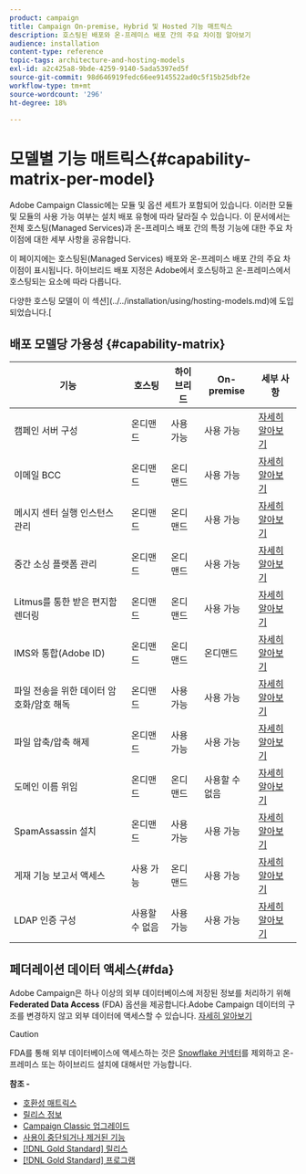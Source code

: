 ```yaml
---
product: campaign
title: Campaign On-premise, Hybrid 및 Hosted 기능 매트릭스
description: 호스팅된 배포와 온-프레미스 배포 간의 주요 차이점 알아보기
audience: installation
content-type: reference
topic-tags: architecture-and-hosting-models
exl-id: a2c425a8-9bde-4259-9140-5ada5397ed5f
source-git-commit: 98d646919fedc66ee9145522ad0c5f15b25dbf2e
workflow-type: tm+mt
source-wordcount: '296'
ht-degree: 18%

---
```


# 모델별 기능 매트릭스{#capability-matrix-per-model}

Adobe Campaign Classic에는 모듈 및 옵션 세트가 포함되어 있습니다. 이러한 모듈 및 모듈의 사용 가능 여부는 설치 배포 유형에 따라 달라질 수 있습니다. 이 문서에서는 전체 호스팅(Managed Services)과 온-프레미스 배포 간의 특정 기능에 대한 주요 차이점에 대한 세부 사항을 공유합니다.

이 페이지에는 호스팅된(Managed Services) 배포와 온-프레미스 배포 간의 주요 차이점이 표시됩니다. 하이브리드 배포 지정은 Adobe에서 호스팅하고 온-프레미스에서 호스팅되는 요소에 따라 다릅니다.

다양한 호스팅 모델이 이 섹션](../../installation/using/hosting-models.md)에 도입되었습니다.[

## 배포 모델당 가용성 {#capability-matrix}

| 기능 | 호스팅 | 하이브리드 | On-premise | 세부 사항 |
|-----------------------------------------------|------------------|-----------|---------------|-----------------------------------------------------------------------------------------------------------------------------------------------------------------------------------------------------------------------|
| 캠페인 서버 구성 | 온디맨드 | 사용 가능 | 사용 가능 | [자세히 알아보기](../../installation/using/the-server-configuration-file.md) |
| 이메일 BCC | 온디맨드 | 온디맨드 | 사용 가능 | [자세히 알아보기](../../installation/using/email-archiving.md) |
| 메시지 센터 실행 인스턴스 관리 | 온디맨드 | 온디맨드 | 사용 가능 | [자세히 알아보기](../../message-center/using/about-transactional-messaging.md) |
| 중간 소싱 플랫폼 관리 | 온디맨드 | 온디맨드 | 사용 가능 | [자세히 알아보기](../../installation/using/mid-sourcing-server.md) |
| Litmus를 통한 받은 편지함 렌더링 | 온디맨드 | 온디맨드 | 사용 가능 | [자세히 알아보기](../../delivery/using/inbox-rendering.md) |
| IMS와 통합(Adobe ID) | 온디맨드 | 온디맨드 | 온디맨드 | [자세히 알아보기](../../integrations/using/about-adobe-id.md) |
| 파일 전송을 위한 데이터 암호화/암호 해독 | 온디맨드 | 사용 가능 | 사용 가능 | [자세히 알아보기](../../platform/using/unzip-decrypt.md) |
| 파일 압축/압축 해제 | 온디맨드 | 사용 가능 | 사용 가능 | [자세히 알아보기](../../platform/using/unzip-decrypt.md) |
| 도메인 이름 위임 | 온디맨드 | 온디맨드 | 사용할 수 없음 | [자세히 알아보기](https://helpx.adobe.com/kr/campaign/kb/domain-name-delegation.html) |
| SpamAssassin 설치 | 온디맨드 | 사용 가능 | 사용 가능 | [자세히 알아보기](../../delivery/using/spamassassin.md) |
| 게재 기능 보고서 액세스 | 사용 가능 | 온디맨드 | 사용 가능 | [자세히 알아보기](../../delivery/using/monitoring-deliverability.md) |
| LDAP 인증 구성 | 사용할 수 없음 | 사용 가능 | 사용 가능 | [자세히 알아보기](../../installation/using/connecting-through-ldap.md) |


## 페더레이션 데이터 액세스{#fda}

Adobe Campaign은 하나 이상의 외부 데이터베이스에 저장된 정보를 처리하기 위해 **Federated Data Access** (FDA) 옵션을 제공합니다.Adobe Campaign 데이터의 구조를 변경하지 않고 외부 데이터에 액세스할 수 있습니다. [자세히 알아보기](../../installation/using/about-fda.md)

>[!CAUTION]
>
>FDA를 통해 외부 데이터베이스에 액세스하는 것은 [Snowflake 커넥터](../../installation/using/configure-fda-snowflake.md)를 제외하고 온-프레미스 또는 하이브리드 설치에 대해서만 가능합니다.


**참조 -**

* [호환성 매트릭스](../../rn/using/compatibility-matrix.md)
* [릴리스 정보](../../rn/using/latest-release.md)
* [Campaign Classic 업그레이드](../../rn/using/rn-overview.md)
* [사용이 중단되거나 제거된 기능](../../rn/using/deprecated-features.md)
* [[!DNL Gold Standard] 릴리스](../../rn/using/gold-standard.md)
* [[!DNL Gold Standard] 프로그램](../../rn/using/gs-overview.md)
